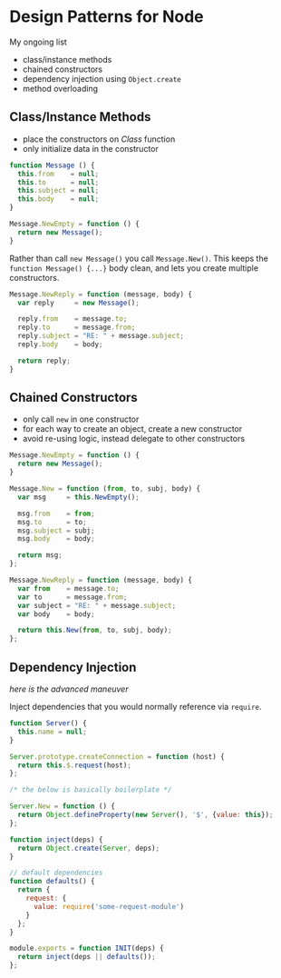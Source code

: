 # Design Patterns for Node

My ongoing list

- class/instance methods
- chained constructors
- dependency injection using `Object.create`
- method overloading

## Class/Instance Methods

- place the constructors on *Class* function
- only initialize data in the constructor

```javascript
function Message () {
  this.from    = null;
  this.to      = null;
  this.subject = null;
  this.body    = null;
}

Message.NewEmpty = function () {
  return new Message();
}
```

Rather than call `new Message()` you call `Message.New()`.
This keeps the `function Message() {...}` body clean,
and lets you create multiple constructors.

```javascript
Message.NewReply = function (message, body) {
  var reply     = new Message();

  reply.from    = message.to;
  reply.to      = message.from;
  reply.subject = "RE: " + message.subject;
  reply.body    = body;

  return reply;
}
```

## Chained Constructors

- only call `new` in one constructor
- for each way to create an object, create a new constructor
- avoid re-using logic, instead delegate to other constructors

```javascript
Message.NewEmpty = function () {
  return new Message();
}

Message.New = function (from, to, subj, body) {
  var msg     = this.NewEmpty();

  msg.from    = from;
  msg.to      = to;
  msg.subject = subj;
  msg.body    = body;

  return msg;  
};

Message.NewReply = function (message, body) {
  var from    = message.to;
  var to      = message.from;
  var subject = "RE: " + message.subject;
  var body    = body;

  return this.New(from, to, subj, body);
};
```

## Dependency Injection

*here is the advanced maneuver*

Inject dependencies that you would normally reference via `require`.

```javascript
function Server() {
  this.name = null;
}

Server.prototype.createConnection = function (host) {
  return this.$.request(host);
};

/* the below is basically boilerplate */

Server.New = function () {
  return Object.defineProperty(new Server(), '$', {value: this});
};

function inject(deps) {
  return Object.create(Server, deps);
}

// default dependencies
function defaults() {
  return {
    request: {
      value: require('some-request-module')
    }
  };
}

module.exports = function INIT(deps) {
  return inject(deps || defaults());
};
```
